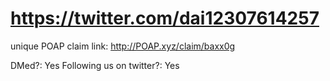 # https://twitter.com/dai12307614257

unique POAP claim link: 
http://POAP.xyz/claim/baxx0g

DMed?: Yes
Following us on twitter?: Yes